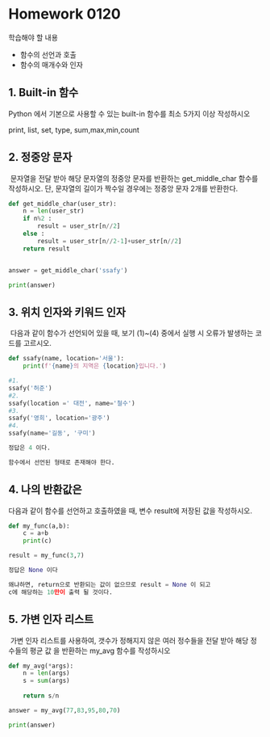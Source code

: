 # Homework 0120

학습해야 할 내용

* 함수의 선언과 호출
* 함수의 매개수와 인자



## 1. Built-in 함수

Python 에서 기본으로 사용할 수 있는 built-in 함수를 최소 5가지 이상 작성하시오

print, list, set, type, sum,max,min,count



## 2. 정중앙 문자

​	문자열을 전달 받아 해당 문자열의 정중앙 문자를 반환하는 get_middle_char 함수를 작성하시오. 단, 	문자열의 길이가 짝수일 경우에는 정중앙 문자 2개를 반환한다.

```python
def get_middle_char(user_str):
    n = len(user_str)
    if n%2 :
        result = user_str[n//2]
    else :
        result = user_str[n//2-1]+user_str[n//2] 
    return result


answer = get_middle_char('ssafy')

print(answer)
```



## 3. 위치 인자와 키워드 인자

​	다음과 같이 함수가 선언되어 있을 때, 보기 (1)~(4) 중에서 실행 시 오류가 발생하는 코드를 고르시오.

```python
def ssafy(name, location='서울'):
    print(f'{name}의 지역은 {location}입니다.')

#1.
ssafy('허준')
#2.
ssafy(location =' 대전', name='철수')
#3. 
ssafy('영희', location='광주')
#4.
ssafy(name='길동', '구미')

```

```python
정답은 4 이다.

함수에서 선언된 형태로 존재해야 한다.
```



## 4. 나의 반환값은

다음과 같이 함수를 선언하고 호출하였을 때, 변수 result에 저장된 값을 작성하시오.

```python
def my_func(a,b):
    c = a+b
    print(c)

result = my_func(3,7)
```

```python
정답은 None 이다 

왜냐하면, return으로 반환되는 값이 없으므로 result = None 이 되고
c에 해당하는 10만이 출력 될 것이다.
```



## 5. 가변 인자 리스트

​	가변 인자 리스트를 사용하여, 갯수가 정해지지 않은 여러 정수들을 전달 받아 해당 정수들의 평균 값	을 반환하는 my_avg 함수를 작성하시오



```python
def my_avg(*args):
    n = len(args)
    s = sum(args)
    
    return s/n

answer = my_avg(77,83,95,80,70)

print(answer)
```

